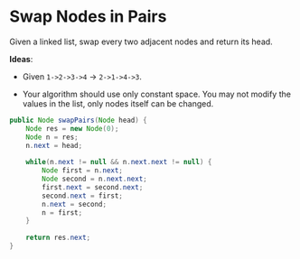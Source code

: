 # Swap Nodes in Pairs

Given a linked list, swap every two adjacent nodes and return its head.

**Ideas**:

- Given `1->2->3->4`  ->  `2->1->4->3`.

- Your algorithm should use only constant space. You may not modify the values in the list, only nodes itself can be changed.

```java
public Node swapPairs(Node head) {
    Node res = new Node(0);
    Node n = res;
    n.next = head;
    
    while(n.next != null && n.next.next != null) {
        Node first = n.next;
        Node second = n.next.next;
        first.next = second.next;
        second.next = first;
        n.next = second;
        n = first;
    }
    
    return res.next;
}
```